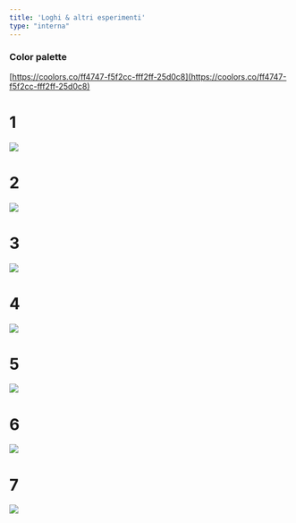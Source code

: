 ```yaml
---
title: 'Loghi & altri esperimenti'
type: "interna"
---
```


### Color palette

[https://coolors.co/ff4747-f5f2cc-fff2ff-25d0c8](https://coolors.co/ff4747-f5f2cc-fff2ff-25d0c8)

# 1

![](/logo/1.png)

# 2

![](/logo/2.png)

# 3

![](/logo/3.png)

# 4

![](/logo/4.png)

# 5

![](/logo/5.png)

# 6

![](/logo/6.png)

# 7

![](/logo/7.png)
